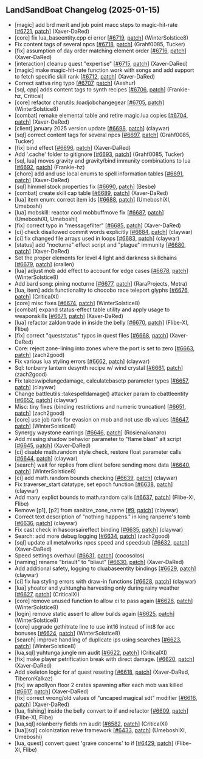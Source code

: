 ## LandSandBoat Changelog (2025-01-15)
- [magic] add brd merit and job point macc steps to magic-hit-rate [[#6721](https://github.com/LandSandBoat/server/pull/6721), [patch](https://github.com/LandSandBoat/server/pull/6721.patch)] (Xaver-DaRed)
- [core] fix lua_baseentity.cpp ci error [[#6719](https://github.com/LandSandBoat/server/pull/6719), [patch](https://github.com/LandSandBoat/server/pull/6719.patch)] (WinterSolstice8)
- Fix content tags of several npcs [[#6718](https://github.com/LandSandBoat/server/pull/6718), [patch](https://github.com/LandSandBoat/server/pull/6718.patch)] (Grahf0085, Tucker)
- [fix] assumption of day order matching element order [[#6716](https://github.com/LandSandBoat/server/pull/6716), [patch](https://github.com/LandSandBoat/server/pull/6716.patch)] (Xaver-DaRed)
- [interaction] cleanup quest "expertise" [[#6715](https://github.com/LandSandBoat/server/pull/6715), [patch](https://github.com/LandSandBoat/server/pull/6715.patch)] (Xaver-DaRed)
- [magic] make magic-hit-rate function work with songs and add support to fetch specific skill rank [[#6712](https://github.com/LandSandBoat/server/pull/6712), [patch](https://github.com/LandSandBoat/server/pull/6712.patch)] (Xaver-DaRed)
- Correct sattva ring typo [[#6707](https://github.com/LandSandBoat/server/pull/6707), [patch](https://github.com/LandSandBoat/server/pull/6707.patch)] (Aeshur)
- [sql, cpp] adds content tags to synth recipes [[#6706](https://github.com/LandSandBoat/server/pull/6706), [patch](https://github.com/LandSandBoat/server/pull/6706.patch)] (Frankie-hz, Critical)
- [core] refactor charutils::loadjobchangegear [[#6705](https://github.com/LandSandBoat/server/pull/6705), [patch](https://github.com/LandSandBoat/server/pull/6705.patch)] (WinterSolstice8)
- [combat] remake elemental table and retire magic.lua copies [[#6704](https://github.com/LandSandBoat/server/pull/6704), [patch](https://github.com/LandSandBoat/server/pull/6704.patch)] (Xaver-DaRed)
- [client] january 2025 version update [[#6698](https://github.com/LandSandBoat/server/pull/6698), [patch](https://github.com/LandSandBoat/server/pull/6698.patch)] (claywar)
- [sql] correct content tags for several npcs [[#6697](https://github.com/LandSandBoat/server/pull/6697), [patch](https://github.com/LandSandBoat/server/pull/6697.patch)] (Grahf0085, Tucker)
- [fix] bind effect [[#6696](https://github.com/LandSandBoat/server/pull/6696), [patch](https://github.com/LandSandBoat/server/pull/6696.patch)] (Xaver-DaRed)
- Add '.cache' folder to gitignore [[#6693](https://github.com/LandSandBoat/server/pull/6693), [patch](https://github.com/LandSandBoat/server/pull/6693.patch)] (Grahf0085, Tucker)
- [sql, lua] moves gravity and gravity/bind immunity combinations to lua [[#6692](https://github.com/LandSandBoat/server/pull/6692), [patch](https://github.com/LandSandBoat/server/pull/6692.patch)] (Frankie-hz)
- [chore] add and use local enums to spell information tables [[#6691](https://github.com/LandSandBoat/server/pull/6691), [patch](https://github.com/LandSandBoat/server/pull/6691.patch)] (Xaver-DaRed)
- [sql] himmel stock properties fix [[#6690](https://github.com/LandSandBoat/server/pull/6690), [patch](https://github.com/LandSandBoat/server/pull/6690.patch)] (Besbe)
- [combat] create skill cap table [[#6689](https://github.com/LandSandBoat/server/pull/6689), [patch](https://github.com/LandSandBoat/server/pull/6689.patch)] (Xaver-DaRed)
- [lua] item enum: correct item ids [[#6688](https://github.com/LandSandBoat/server/pull/6688), [patch](https://github.com/LandSandBoat/server/pull/6688.patch)] (UmeboshiXI, Umeboshi)
- [lua] mobskill: reactor cool mobbuffmove fix [[#6687](https://github.com/LandSandBoat/server/pull/6687), [patch](https://github.com/LandSandBoat/server/pull/6687.patch)] (UmeboshiXI, Umeboshi)
- [fix] correct typo in "messagefilter" [[#6685](https://github.com/LandSandBoat/server/pull/6685), [patch](https://github.com/LandSandBoat/server/pull/6685.patch)] (Xaver-DaRed)
- [ci] check disallowed commit words explicitly [[#6684](https://github.com/LandSandBoat/server/pull/6684), [patch](https://github.com/LandSandBoat/server/pull/6684.patch)] (claywar)
- [ci] fix changed file arrays used in loops [[#6683](https://github.com/LandSandBoat/server/pull/6683), [patch](https://github.com/LandSandBoat/server/pull/6683.patch)] (claywar)
- [status] add "nocturne" effect script and "plague" immunity [[#6680](https://github.com/LandSandBoat/server/pull/6680), [patch](https://github.com/LandSandBoat/server/pull/6680.patch)] (Xaver-DaRed)
- Set the proper elements for level 4 light and darkness skillchains [[#6679](https://github.com/LandSandBoat/server/pull/6679), [patch](https://github.com/LandSandBoat/server/pull/6679.patch)] (crallen)
- [lua] adjust mob add effect to account for edge cases [[#6678](https://github.com/LandSandBoat/server/pull/6678), [patch](https://github.com/LandSandBoat/server/pull/6678.patch)] (WinterSolstice8)
- Add bard song: pining nocturne [[#6677](https://github.com/LandSandBoat/server/pull/6677), [patch](https://github.com/LandSandBoat/server/pull/6677.patch)] (RaraProjects, Metra)
- [lua, item] adds functionality to chocobo race teleport glyphs [[#6676](https://github.com/LandSandBoat/server/pull/6676), [patch](https://github.com/LandSandBoat/server/pull/6676.patch)] (CriticalXI)
- [core] misc fixes [[#6674](https://github.com/LandSandBoat/server/pull/6674), [patch](https://github.com/LandSandBoat/server/pull/6674.patch)] (WinterSolstice8)
- [combat] expand status-effect table utility and apply usage to weaponskills [[#6671](https://github.com/LandSandBoat/server/pull/6671), [patch](https://github.com/LandSandBoat/server/pull/6671.patch)] (Xaver-DaRed)
- [lua] refactor zaldon trade in inside the belly [[#6670](https://github.com/LandSandBoat/server/pull/6670), [patch](https://github.com/LandSandBoat/server/pull/6670.patch)] (Flibe-XI, Flibe)
- [fix] correct "queststatus" typos in quest files [[#6668](https://github.com/LandSandBoat/server/pull/6668), [patch](https://github.com/LandSandBoat/server/pull/6668.patch)] (Xaver-DaRed)
- Core: reject zone-lining into zones where the port is set to zero [[#6663](https://github.com/LandSandBoat/server/pull/6663), [patch](https://github.com/LandSandBoat/server/pull/6663.patch)] (zach2good)
- Fix various lua styling errors [[#6662](https://github.com/LandSandBoat/server/pull/6662), [patch](https://github.com/LandSandBoat/server/pull/6662.patch)] (claywar)
- Sql: tonberry lantern desynth recipe w/ wind crystal [[#6661](https://github.com/LandSandBoat/server/pull/6661), [patch](https://github.com/LandSandBoat/server/pull/6661.patch)] (zach2good)
- Fix takeswipelungedamage, calculatebasetp parameter types [[#6657](https://github.com/LandSandBoat/server/pull/6657), [patch](https://github.com/LandSandBoat/server/pull/6657.patch)] (claywar)
- Change battleutils::takespelldamage() attacker param to cbattleentity [[#6652](https://github.com/LandSandBoat/server/pull/6652), [patch](https://github.com/LandSandBoat/server/pull/6652.patch)] (claywar)
- Misc: tiny fixes (binding restrictions and numeric truncation) [[#6651](https://github.com/LandSandBoat/server/pull/6651), [patch](https://github.com/LandSandBoat/server/pull/6651.patch)] (zach2good)
- [core] use job rank for evasion on mob and not use db values [[#6647](https://github.com/LandSandBoat/server/pull/6647), [patch](https://github.com/LandSandBoat/server/pull/6647.patch)] (WinterSolstice8)
- Synergy waystone earrings [[#6646](https://github.com/LandSandBoat/server/pull/6646), [patch](https://github.com/LandSandBoat/server/pull/6646.patch)] (Rosienaikanaro)
- Add missing shadow behavior parameter to "flame blast" alt script [[#6645](https://github.com/LandSandBoat/server/pull/6645), [patch](https://github.com/LandSandBoat/server/pull/6645.patch)] (Xaver-DaRed)
- [ci] disable math.random style check, restore float parameter calls [[#6644](https://github.com/LandSandBoat/server/pull/6644), [patch](https://github.com/LandSandBoat/server/pull/6644.patch)] (claywar)
- [search] wait for replies from client before sending more data [[#6640](https://github.com/LandSandBoat/server/pull/6640), [patch](https://github.com/LandSandBoat/server/pull/6640.patch)] (WinterSolstice8)
- [ci] add math.random bounds checking [[#6639](https://github.com/LandSandBoat/server/pull/6639), [patch](https://github.com/LandSandBoat/server/pull/6639.patch)] (claywar)
- Fix traverser_start datatype, set epoch function [[#6638](https://github.com/LandSandBoat/server/pull/6638), [patch](https://github.com/LandSandBoat/server/pull/6638.patch)] (claywar)
- Add many explict bounds to math.random calls [[#6637](https://github.com/LandSandBoat/server/pull/6637), [patch](https://github.com/LandSandBoat/server/pull/6637.patch)] (Flibe-XI, Flibe)
- Remove [p1], [p2] from sanitize_zone_name [[#9](https://github.com/LandSandBoat/UpdateExtractor/pull/9), [patch](https://github.com/LandSandBoat/UpdateExtractor/pull/9.patch)] (claywar)
- Correct text description of "nothing happens." in king ranperre's tomb [[#6636](https://github.com/LandSandBoat/server/pull/6636), [patch](https://github.com/LandSandBoat/server/pull/6636.patch)] (claywar)
- Fix cast check in hascorsaireffect binding [[#6635](https://github.com/LandSandBoat/server/pull/6635), [patch](https://github.com/LandSandBoat/server/pull/6635.patch)] (claywar)
- Search: add more debug logging [[#6634](https://github.com/LandSandBoat/server/pull/6634), [patch](https://github.com/LandSandBoat/server/pull/6634.patch)] (zach2good)
- [sql] update all metalworks npcs speed and speedsub [[#6632](https://github.com/LandSandBoat/server/pull/6632), [patch](https://github.com/LandSandBoat/server/pull/6632.patch)] (Xaver-DaRed)
- Speed settings overhaul [[#6631](https://github.com/LandSandBoat/server/pull/6631), [patch](https://github.com/LandSandBoat/server/pull/6631.patch)] (cocosolos)
- [naming] rename "briault" to "bliaut" [[#6630](https://github.com/LandSandBoat/server/pull/6630), [patch](https://github.com/LandSandBoat/server/pull/6630.patch)] (Xaver-DaRed)
- Add additional safety, logging to cluabaseentity bindings [[#6629](https://github.com/LandSandBoat/server/pull/6629), [patch](https://github.com/LandSandBoat/server/pull/6629.patch)] (claywar)
- [ci] fix lua styling errors with draw-in functions [[#6628](https://github.com/LandSandBoat/server/pull/6628), [patch](https://github.com/LandSandBoat/server/pull/6628.patch)] (claywar)
- [lua] yhoator and yuhtungha harvesting only during rainy weather [[#6627](https://github.com/LandSandBoat/server/pull/6627), [patch](https://github.com/LandSandBoat/server/pull/6627.patch)] (CriticalXI)
- [core] remove unused function to allow ci to pass again [[#6626](https://github.com/LandSandBoat/server/pull/6626), [patch](https://github.com/LandSandBoat/server/pull/6626.patch)] (WinterSolstice8)
- [login] remove static assert to allow builds again [[#6625](https://github.com/LandSandBoat/server/pull/6625), [patch](https://github.com/LandSandBoat/server/pull/6625.patch)] (WinterSolstice8)
- [core] upgrade gethitrate line to use int16 instead of int8 for acc bonuses [[#6624](https://github.com/LandSandBoat/server/pull/6624), [patch](https://github.com/LandSandBoat/server/pull/6624.patch)] (WinterSolstice8)
- [search] improve handling of duplicate ips using searches [[#6623](https://github.com/LandSandBoat/server/pull/6623), [patch](https://github.com/LandSandBoat/server/pull/6623.patch)] (WinterSolstice8)
- [lua,sql] yuhtunga jungle nm audit [[#6622](https://github.com/LandSandBoat/server/pull/6622), [patch](https://github.com/LandSandBoat/server/pull/6622.patch)] (CriticalXI)
- [fix] make player petrification break with direct damage. [[#6620](https://github.com/LandSandBoat/server/pull/6620), [patch](https://github.com/LandSandBoat/server/pull/6620.patch)] (Xaver-DaRed)
- Add skeleton logic for af quest reseting [[#6618](https://github.com/LandSandBoat/server/pull/6618), [patch](https://github.com/LandSandBoat/server/pull/6618.patch)] (Xaver-DaRed, TiberonKalkaz)
- [fix] sw apollyon floor 2 crates spawning after each mob was killed [[#6617](https://github.com/LandSandBoat/server/pull/6617), [patch](https://github.com/LandSandBoat/server/pull/6617.patch)] (Xaver-DaRed)
- [fix] correct wrong/old values of "uncaped magical sdt" modifier [[#6616](https://github.com/LandSandBoat/server/pull/6616), [patch](https://github.com/LandSandBoat/server/pull/6616.patch)] (Xaver-DaRed)
- [lua, fishing] inside the belly convert to if and refactor [[#6609](https://github.com/LandSandBoat/server/pull/6609), [patch](https://github.com/LandSandBoat/server/pull/6609.patch)] (Flibe-XI, Flibe)
- [lua,sql] rolanberry fields nm audit [[#6582](https://github.com/LandSandBoat/server/pull/6582), [patch](https://github.com/LandSandBoat/server/pull/6582.patch)] (CriticalXI)
- [lua][sql] colonization reive framework [[#6433](https://github.com/LandSandBoat/server/pull/6433), [patch](https://github.com/LandSandBoat/server/pull/6433.patch)] (UmeboshiXI, Umeboshi)
- [lua, quest] convert quest 'grave concerns' to if [[#6429](https://github.com/LandSandBoat/server/pull/6429), [patch](https://github.com/LandSandBoat/server/pull/6429.patch)] (Flibe-XI, Flibe)
